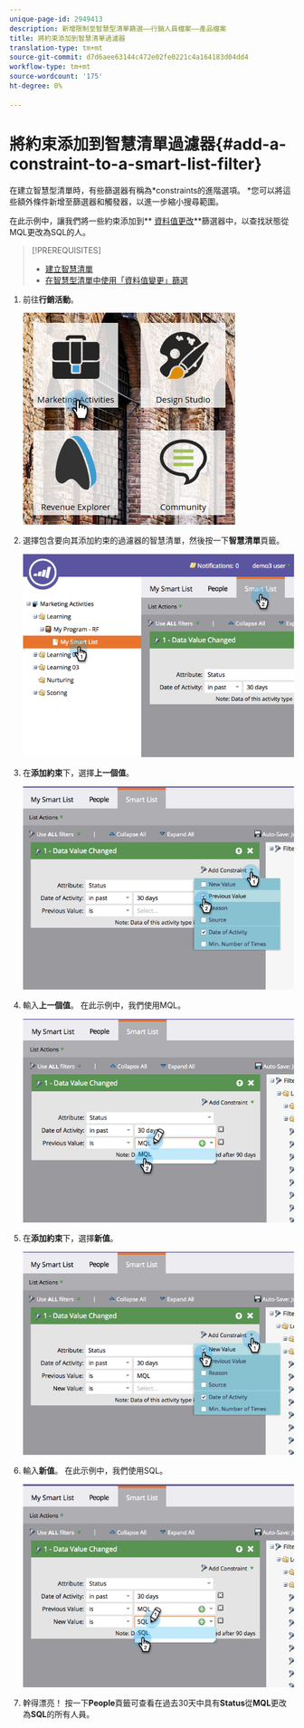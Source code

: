 ```yaml
---
unique-page-id: 2949413
description: 新增限制至智慧型清單篩選——行銷人員檔案——產品檔案
title: 將約束添加到智慧清單過濾器
translation-type: tm+mt
source-git-commit: d7d6aee63144c472e02fe0221c4a164183d04dd4
workflow-type: tm+mt
source-wordcount: '175'
ht-degree: 0%

---
```



# 將約束添加到智慧清單過濾器{#add-a-constraint-to-a-smart-list-filter}

在建立智慧型清單時，有些篩選器有稱為*constraints的進階選項。 *您可以將這些額外條件新增至篩選器和觸發器，以進一步縮小搜尋範圍。

在此示例中，讓我們將一些約束添加到** [資料值更改](../../../../product-docs/core-marketo-concepts/smart-campaigns/flow-actions/change-data-value.md)**篩選器中，以查找狀態從MQL更改為SQL的人。

>[!PREREQUISITES]
>
>* [建立智慧清單](../../../../product-docs/core-marketo-concepts/smart-lists-and-static-lists/creating-a-smart-list/create-a-smart-list.md)
>* [在智慧型清單中使用「資料值變更」篩選](use-the-data-value-changed-filter-in-a-smart-list.md)

>



1. 前往&#x200B;**行銷活動**。

   ![](assets/ma-1.png)

1. 選擇包含要向其添加約束的過濾器的智慧清單，然後按一下&#x200B;**智慧清單**&#x200B;頁籤。

   ![](assets/two-3.png)

1. 在&#x200B;**添加約束**&#x200B;下，選擇&#x200B;**上一個值**。

   ![](assets/three-3.png)

1. 輸入&#x200B;**上一個值**。 在此示例中，我們使用MQL。

   ![](assets/four-2.png)

1. 在&#x200B;**添加約束**&#x200B;下，選擇&#x200B;**新值**。

   ![](assets/five.png)

1. 輸入&#x200B;**新值**。 在此示例中，我們使用SQL。

   ![](assets/six.png)

1. 幹得漂亮！ 按一下&#x200B;**People**&#x200B;頁籤可查看在過去30天中具有&#x200B;**Status**&#x200B;從&#x200B;**MQL**&#x200B;更改為&#x200B;**SQL**&#x200B;的所有人員。

